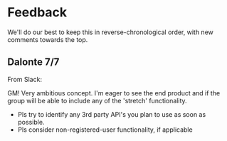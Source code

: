 # Feedback

We'll do our best to keep this in reverse-chronological order, with new comments towards the top.

## Dalonte 7/7

From Slack:

GM!  Very ambitious concept.  I'm eager to see the end product and if the group will be able to include any of the 'stretch' functionality. 
- Pls try to identify any 3rd party API's you plan to use as soon as possible.  
- Pls consider non-registered-user functionality, if applicable
